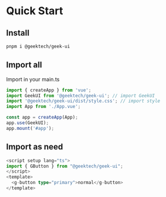 # Quick Start

## Install

```bash
pnpm i @geektech/geek-ui
```

## Import all

Import in your main.ts

```ts
import { createApp } from 'vue';
import GeekUI from '@geektech/geek-ui'; // import GeekUI
import '@geektech/geek-ui/dist/style.css'; // import style
import App from './App.vue';

const app = createApp(App);
app.use(GeekUI);
app.mount('#app');
```

## Import as need

```ts
<script setup lang="ts">
import { GButton } from "@geektech/geek-ui";
</script>
<template>
  <g-button type="primary">normal</g-button>
</template>
```
